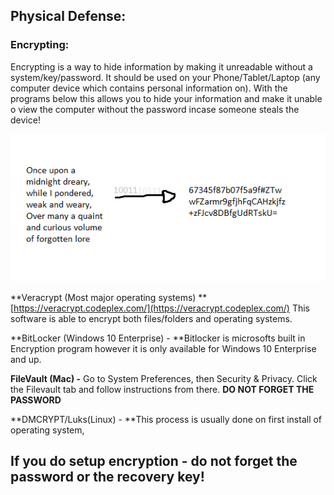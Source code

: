 ## **Physical Defense:**

### **Encrypting:**

Encrypting is a way to hide information by making it unreadable without a system/key/password. It should be used on your Phone/Tablet/Laptop \(any computer device which contains personal information on\). With the programs below this allows you to hide your information and make it unable o view the computer without the password incase someone steals the device!

![](/assets/encryption.png)

**Veracrypt \(Most major operating systems\) **[https://veracrypt.codeplex.com/](https://veracrypt.codeplex.com/) This software is able to encrypt both files/folders and operating systems.

**BitLocker \(Windows 10 Enterprise\) - **Bitlocker is microsofts built in Encryption program however it is only available for Windows 10 Enterprise and up.

**FileVault \(Mac\) -** Go to System Preferences, then Security & Privacy. Click the Filevault tab and follow instructions from there. **DO NOT FORGET THE PASSWORD**

**DMCRYPT/Luks\(Linux\) - **This process is usually done on first install of operating system,

## **If you do setup encryption - do not forget the password or the recovery key!**




